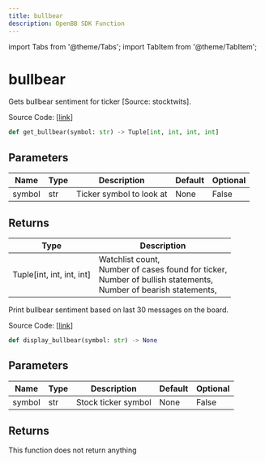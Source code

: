 ```yaml
---
title: bullbear
description: OpenBB SDK Function
---
```


import Tabs from '@theme/Tabs';
import TabItem from '@theme/TabItem';

# bullbear

<Tabs>
<TabItem value="model" label="Model" default>

Gets bullbear sentiment for ticker [Source: stocktwits].

Source Code: [[link](https://github.com/OpenBB-finance/OpenBBTerminal/tree/main/openbb_terminal/common/behavioural_analysis/stocktwits_model.py#L16)]

```python
def get_bullbear(symbol: str) -> Tuple[int, int, int, int]
```
## Parameters

| Name | Type | Description | Default | Optional |
| ---- | ---- | ----------- | ------- | -------- |
| symbol | str | Ticker symbol to look at | None | False |

## Returns

| Type | Description |
| ---- | ----------- |
| Tuple[int, int, int, int] | Watchlist count,<br/>Number of cases found for ticker,<br/>Number of bullish statements,<br/>Number of bearish statements, |



</TabItem>
<TabItem value="view" label="View">

Print bullbear sentiment based on last 30 messages on the board.

Source Code: [[link](https://github.com/OpenBB-finance/OpenBBTerminal/tree/main/openbb_terminal/common/behavioural_analysis/stocktwits_view.py#L17)]

```python
def display_bullbear(symbol: str) -> None
```
## Parameters

| Name | Type | Description | Default | Optional |
| ---- | ---- | ----------- | ------- | -------- |
| symbol | str | Stock ticker symbol | None | False |

## Returns

This function does not return anything



</TabItem>
</Tabs>
